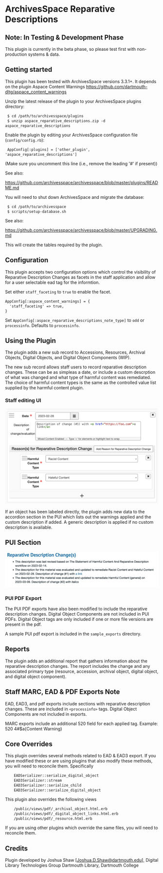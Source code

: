 ArchivesSpace Reparative Descriptions
=====================================

## Note: In Testing & Development Phase
This plugin is currently in the beta phase, so please test first with non-production
systems & data.

## Getting started

This plugin has been tested with ArchivesSpace versions 3.3.1+. It depends on the 
plugin Aspace Content Warnings https://github.com/dartmouth-dltg/aspace_content_warnings

Unzip the latest release of the plugin to your
ArchivesSpace plugins directory:

     $ cd /path/to/archivesspace/plugins
     $ unzip aspace_reparative_descriptions.zip -d aspace_reparative_descriptions

Enable the plugin by editing your ArchivesSpace configuration file
(`config/config.rb`):

     AppConfig[:plugins] = ['other_plugin', 'aspace_reparative_descriptions']

(Make sure you uncomment this line (i.e., remove the leading '#' if present))

See also:

  https://github.com/archivesspace/archivesspace/blob/master/plugins/README.md

You will need to shut down ArchivesSpace and migrate the database:

     $ cd /path/to/archivesspace
     $ scripts/setup-database.sh

See also:

  https://github.com/archivesspace/archivesspace/blob/master/UPGRADING.md

This will create the tables required by the plugin.

## Configuration

This plugin accepts two configuration options which control the visibility of Reparative Description Changes
as facets in the staff application and allow for a user selectable ead tag for the informtion. 

Set either `staff_faceting` to `true` to enable the facet.

```
AppConfig[:aspace_content_warnings] = {
  'staff_faceting' => true,
}
```

Set `AppConfig[:aspace_reparative_descriptions_note_type]` to `odd` or `processinfo`. Defaults
to `processinfo`.

## Using the Plugin

The plugin adds a new sub record to Accessions, Resources, Archival Objects, Digital Objects, 
and Digital Object Components (WIP).

The new sub record allows staff users to record reparative description changes. These can be as
simpleas a date, or include a custom descrption of what was changed and what type of harmful content
was remediated. The choice of harmful content types is the same as the controlled value list 
supplied by the harmful content plugin.

### Staff editing UI
![Staff data entry view](readme_images/ReparativeDescription-staff-data-entry.png)

If an object has been labeled directly, the plugin adds new data to the accordion section in the
PUI which lists out the warnings applied and the custom description if added. A generic description
is applied if no custom description is available.

## PUI Section
![PUI - Sample accordion section](readme_images/ReparativeDescription-PUI.png)

### PUI PDF Export

The PUI PDF exports have also been modified to include the reparative description changes. 
Digital Object Components are not included in PUI PDFs. Digital Object tags are only included 
if one or more file versions are present in the pdf.

A sample PUI pdf export is included in the `sample_exports` directory.

## Reports

The plugin adds an additional report that gathers information about the reparative description changes. The
report includes the change and any associated primary type (resource, accession, archival object,
digital object, and digital object component).

## Staff MARC, EAD & PDF Exports Note

EAD, EAD3, and pdf exports include sections with reparative description changes. These are included in 
`<processinfo>` tags. Digital Object Components are not included in exports.

MARC exports include an additional 520 field for each applied tag. Example: 520 4#$a{Content Warning}

## Core Overrides

This plugin overrides several methods related to EAD & EAD3 export. If you have modified these or
are using plugins that also modify these methods, you will need to reconcile them. Specifically

```
    EADSerializer::serialize_digital_object
    EAD3Serializer::stream
    EAD3Serializer::serialize_child
    EAD3Serializer::serialize_digital_object
```     

This plugin also overrides the following views
```
    /public/views/pdf/_archival_object.html.erb
    /public/views/pdf/_digital_object_links.html.erb
    /public/views/pdf/_resource.html.erb 
```
If you are using other plugins which override the same files, you will need to reconcile
them.

## Credits

Plugin developed by Joshua Shaw [Joshua.D.Shaw@dartmouth.edu], Digital Library Technologies Group
Dartmouth Library, Dartmouth College
